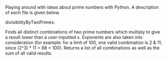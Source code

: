 Playing around with ideas about prime numbers with Python. A description of each file is given below.


divisibilityByTwoPrimes:

Finds all distinct combinations of two prime numbers which multiply to give a result lower than a user-inputted x. Exponents are also taken into consideration (for example: for a limit of 100, one valid combination is 2 & 11, since (2^3) * 11 = 88 < 100). Returns a list of all combinations as well as the sum of all valid results.
